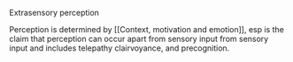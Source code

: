 Extrasensory perception

Perception is determined by [[Context, motivation and emotion]], esp is the claim that perception can occur apart from sensory input from sensory input and includes telepathy clairvoyance, and precognition. 